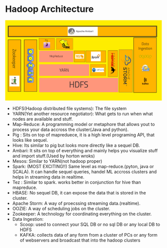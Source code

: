 # Hadoop Architecture
!["architecture"](./media/architecture.png)

- HDFS(Hadoop distributed file systems): The file system
- YARN(Yet another resource negotiator): What gets to run when what nodes are available and stuff.
- Map-Reduce: A programming model or metaphore that allows yout to process your data accross the cluster(Java and python).
- Pig : Sits on top of mapreduece, it is a high level programing API, that looks like sequel.
- Hive: Its similar to pig but looks more directly like a  sequel DB.
- Ambari: It sits on top of everything and mainly helps you visualize stuff and import stuff.(Used by horton wroks)
- Mesos: Similar to YARN(not hadoop proper)
- Spark: (MOST EXCITING!!) Same level as map-reduce.(pyton, java or SCALA). It can handle sequel queries, handel ML accross clusters and helps in streaming data in realtime.
- Tez : Similar to spark. works better in conjunction for hive than mapreduce.
- HBASE: No sequel DB, it can expose the data that is stored in the cluster.
- Apache Storm:  A way of proecssing streaming data.(realtime).
- OOZIE: A way of scheduling jobs on the cluster.
- Zookeeper: A technology for coordinating everything on the cluster.
- Data Ingestion:
    - Scoop: used to connect your SQL DB or no sql DB or any local DB to HDFS
    - KAFKA: collects data of any form from a cluster of PCs or any form of webservers and broadcast that into the hadoop clusters